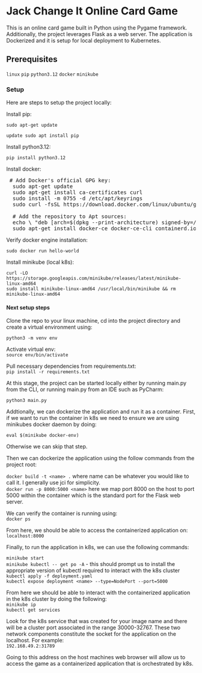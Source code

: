 # Jack Change It Online Card Game
This is an online card game built in Python using the Pygame framework. Additionally, the project leverages Flask as a web server. The application is Dockerized and it is setup for local deployment to Kubernetes.

## Prerequisites
`linux`
`pip`
`python3.12`
`docker`
`minikube`

### Setup
Here are steps to setup the project locally:

Install pip:

`sudo apt-get update`  

`update sudo apt install pip`  

Install python3.12:  

`pip install python3.12`  

Install docker:  

<pre> # Add Docker's official GPG key: 
  sudo apt-get update 
  sudo apt-get install ca-certificates curl 
  sudo install -m 0755 -d /etc/apt/keyrings 
  sudo curl -fsSL https://download.docker.com/linux/ubuntu/gpg -o /etc/apt/keyrings/docker.asc sudo chmod a+r /etc/apt/keyrings/docker.asc 
  
  # Add the repository to Apt sources: 
  echo \ "deb [arch=$(dpkg --print-architecture) signed-by=/etc/apt/keyrings/docker.asc] https://download.docker.com/linux/ubuntu \ $(. /etc/os-release && echo "$VERSION_CODENAME") stable" | \ sudo tee /etc/apt/sources.list.d/docker.list > /dev/null sudo apt-get update  
  sudo apt-get install docker-ce docker-ce-cli containerd.io docker-buildx-plugin docker-compose-plugin
</pre>  

Verify docker engine installation:  

`sudo docker run hello-world`  

Install minikube (local k8s):  

`curl -LO https://storage.googleapis.com/minikube/releases/latest/minikube-linux-amd64`  
`sudo install minikube-linux-amd64 /usr/local/bin/minikube && rm minikube-linux-amd64`  

#### Next setup steps

Clone the repo to your linux machine, cd into the project directory and create a virtual environment using:  

`python3 -m venv env`  

Activate virtual env:  
`source env/bin/activate`  

Pull necessary dependencies from requirements.txt:  
`pip install -r requirements.txt`  


At this stage, the project can be started locally either by running main.py from the CLI, or running main.py from an IDE such as PyCharm:  

`python3 main.py`  

Addtionally, we can dockerize the application and run it as a container. First, if we want to run the container in k8s we need to ensure we are using minikubes docker daemon by doing:  

`eval $(minikube docker-env)`  

Otherwise we can skip that step.

Then we can dockerize the application using the follow commands from the project root:  

`docker build -t <name> .` where name can be whatever you would like to call it. I generally use jci for simplicity.  
`docker run -p 8000:5000 <name>` here we map port 8000 on the host to port 5000 within the container which is the standard port for the Flask web server.  

We can verify the container is running using:  
`docker ps`  

From here, we should be able to access the containerized application on:  
`localhost:8000`  

Finally, to run the application in k8s, we can use the following commands:  

`minikube start`  
`minikube kubectl -- get po -A` - this should prompt us to install the appropriate version of kubectl required to interact with the k8s cluster  
`kubectl apply -f deployment.yaml`  
`kubectl expose deployment <name> --type=NodePort --port=5000`  

From here we should be able to interact with the containerized application in the k8s cluster by doing the following:  
`minikube ip`  
`kubectl get services`  

Look for the k8s service that was created for your image name and there will be a cluster port associated in the range 30000-32767. These two network components constitute the socket for the application on the localhost. For example:  
`192.168.49.2:31789`  

Going to this address on the host machines web browser will allow us to access the game as a containerized application that is orchestrated by k8s.



   
